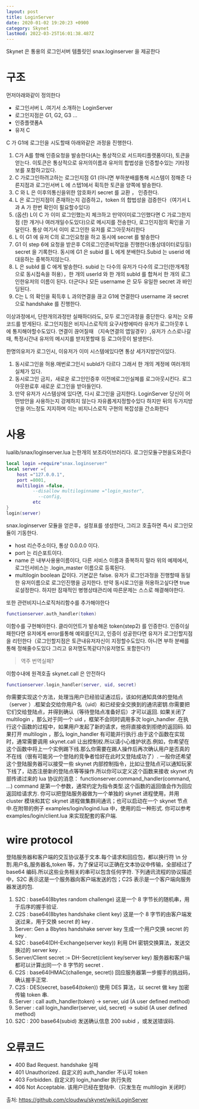 ```yaml
---
layout: post
title: LoginServer
date: 2020-01-02 19:20:23 +0900
category: Skynet
lastmod: 2022-03-25T16:01:38.487Z
---
```


Skynet 은 통용의 로그인서버 템플릿인 snax.loginserver 을 제공한다
# 구조
먼저아래와같이 정의한다
* 로그인서버 L .여기서 소개하는 LoginServer
* 로그인지점은 G1, G2, G3 ...
* 인증플랫폼A
* 유저 C


C 가 G1에 로그인을 시도할때  아래와같은 과정을 진행한다.  

1. C가 A를 향해 인증요청을 발송한다(A는 통상적으로 서드파티플랫폼이다), 토큰을 얻는다. 이토큰은 통상적으로 유저의이름과 유저의 합법성을 인증할수있는 기타정보를 포함하고있다.    
2. C 가로그인하려고하는 로그인지점 G1 (아니면 부하분배를통해 시스템이 정해준 다른지점과 로그인서버 L 에 스텝1에서 획득한 토큰을 양쪽에 발송한다.  
3. C 와 L 은 이후의통신을위한 암호화키 secret 를 교환 ， 인증한다.
4. L 은 로그인지점이 존재하는지 검증하고，token 의 합법성을 검증한다（여기서 L 과 A 가 한번 확인이 필요할수있다)
5. (옵션) L이 C 가 이미 로그인했는지 체크하고 만약이미로그인했다면 C 가로그한지점 (한 개거나 여러개일수도있다)으로 메시지를 전송한다, 로그인지점의 확인을 기달린다. 통상 여기서 이미 로그인한 유저를 로그아웃처리한다
6. L 이 G1 에 유저 C의 로그인요청을 하고 동시에 secret 를 발송한다
7. G1 이 step 6에 요청을 받은후 C의로그인준비작업을 진행한다(통상데이터로딩등) secret 을 기록한다. 동시에 G1 은 subid 를 L 에게 분배한다.Subid 는 userid 에 대응하는 중복하지않는다.
8. L 은 subId 를 C 에게 발송한다. subid 는 다수의 유저가 다수의 로그인(한개계정으로 동시접속을 허용），한 개의 userId 와 한 개의 subId 를 합쳐서 한 개의 로그인한유저의 이름이 된다. 더군다나 모든 username 은 모두 유일한 secret 과 바인딩된다.
9. C는 L 의 확인을 획득후 L 과의연결을 끊고 G1에 연결한다 username 과 secret 으로 handshake 를 진행한다.  


이상과정에서,  단한개의과정만 실패하더라도, 모두 로그인과정을 중단한다. 유저는 오류코드를 받게된다.
로그인지점은 비지니스로직의 요구사항에따라 유저가 로그아웃후 L 에 통지해야할수도있다. 연결이 끊어질때 （지속연결의 앱일경우）,유저가 스스로나갈때, 특정시간내 유저의 메시지를 받지못할때 등 로그아웃이 발생한다.  


한명의유저가 로그인시, 이유저가 이미 시스템에있다면 통상 세가지방안이있다.

1. 동시로그인을 허용.매번로그인시 subId가 다르다 그래서 한 개의 계정에 여러개의실체가 있다.
2. 동시로그인 금지，새로운 로그인인증후 이전에로그인실체를 로그아웃시킨다. 로그아웃완료후 새로운 로그인을 받아들인다.
3. 만약 유저가 시스템상에 있다면, 다시 로그인을 금지한다.
LoginServer 당신이 어떤방안을 사용하는지 강제하지 않는다 자유롭게지정할수있다 하지만 뒤의 두가지방안을 어느정도 지지하며 이는 비지니스로직 구현의 복잡성을 간소화한다
# 사용


lualib/snax/loginserver.lua 는한개의 보조라이브러리다. 로그인모듈구현을도와준다
```lua
local login =require"snax.loginserver"
local server ={
	host ="127.0.0.1",
	port =8001,
	multilogin =false,	
          --disallow multiloginname ="login_master",
            --config,
          etc
}
login(server)
```

snax.loginserver 모듈을 얻은후，설정표를 생성한다, 그리고 호출하면 즉시 로그인모듈이 기동한다.

* host 리슨주소이다, 통상 0.0.0.0 이다.  
* port 는 리슨포트이다.  
* name 은 내부사용용이름이다, 다른 서비스 이름과 중복하지 말라 위의 예제에서, 로그인서비스는 .login_master 이름으로 등록된다.  
* multilogin  boolean 값이다. 기본값은 false. 유저가 로그인과정을 진행할때 동일한 유저이름으로 로그인진행을 금지한다. 만약 동시로그인을 허용하고싶다면 true 로설정한다. 하지만 잠재적인 병행상태관리에 따른문제는 스스로 해결해야한다.  


또한 관련비지니스로직처리함수를 추가해야한다
```lua
functionserver.auth_handler(token)
```

이함수를 구현해야한다.  클라이언트가 발송해온 token(step2) 를 인증한다. 인증이실패한다면 유저에게 error를통해 예외를던지고, 인증이 성공한다면 유저가 로그인할지점을 리턴한다（로그인할지점은 토큰내유저자신이 지정할수도있다. 아니면 부하 분배를 통해 정해줄수도있다 그리고 유저명도똑같다?(유저명도 포함한다?)
> 역주 번역실패? 


이함수내에 원격호출 skynet.call 은 안전하다
```lua
functionserver.login_handler(server, uid, secret)
```
你需要实现这个方法，处理当用户已经验证通过后，该如何通知具体的登陆点（server ）.框架会交给你用户名（uid）和已经安全交换到的通讯密钥.你需要把它们交给登陆点，并得到确认（等待登陆点准备好后）才可以返回.
如果关闭了 multilogin ，那么对于同一个 uid ，框架不会同时调用多次 login_handler .在执行这个函数的过程中，如果用户发起了新的请求，他将直接收到拒绝的返回码.
如果打开 multilogin ，那么 login_handler 有可能并行执行.由于这个函数在实现时，通常需要调用 skynet.call 让出控制权.所以请小心维护状态.例如，你希望在这个函数中将上一个实例踢下线.那么你需要在踢人操作后再次确认用户是否真的不在线（很有可能另一个登陆的竞争者恰好在此时又登陆成功了）.
一般你还希望这个登陆服务器可以接受一些 skynet 内部控制指令，比如让登陆点可以通知玩家下线了，动态注册新的登陆点等等操作.所以你可以定义这个函数来接收 skynet 内部传递过来的 lua 协议的消息：
functionserver.command_handler(command, ...)
command 是第一个参数，通常约定为指令类型.这个函数的返回值会作为回应返回给请求方.
你可以把登陆服务器做为一个单独的 skynet 进程使用，并用 cluster 模块和其它 skynet 进程做集群间通讯；也可以启动在一个 skynet 节点中.在附带的例子 examples/login/logind.lua 中，使用的后一种形式.
你可以参考 examples/login/client.lua 来实现配套的客户端.
# wire protocol

登陆服务器和客户端的交互协议基于文本.每个请求和回应包，都以换行符 \n 分割.用户名,服务器名,token 等，为了保证可以正确在文本协议中传输，全部经过了 base64 编码.所以这些业务相关的串可以包含任何字符.
下列通讯流程的协议描述中，S2C 表示这是一个服务器向客户端发送的包；C2S 表示是一个客户端向服务器发送的包.
1. S2C : base64(8bytes random challenge) 这是一个 8 字节长的随机串，用于后序的握手验证.
2. C2S : base64(8bytes handshake client key) 这是一个 8 字节的由客户端发送过来，用于交换 secret 的 key .
3. Server: Gen a 8bytes handshake server key 生成一个用户交换 secret 的 key .
4. S2C : base64(DH-Exchange(server key)) 利用 DH 密钥交换算法，发送交换过的 server key .
5. Server/Client secret := DH-Secret(client key/server key) 服务器和客户端都可以计算出同一个 8 字节的 secret .
6. C2S : base64(HMAC(challenge, secret)) 回应服务器第一步握手的挑战码，确认握手正常.
7. C2S : DES(secret, base64(token)) 使用 DES 算法，以 secret 做 key 加密传输 token 串.
8. Server : call auth_handler(token) -> server, uid (A user defined method)
9. Server : call login_handler(server, uid, secret) -> subid (A user defined method)
10. S2C : 200 base64(subid) 发送确认信息 200 subid ，或发送错误码.
# 오류코드
* 400 Bad Request. handshake 실패
* 401 Unauthorized. 自定义的 auth_handler 不认可 token
* 403 Forbidden. 自定义的 login_handler 执行失败
* 406 Not Acceptable. 该用户已经在登陆中.（只发生在 multilogin 关闭时）

출처: <https://github.com/cloudwu/skynet/wiki/LoginServer> 
